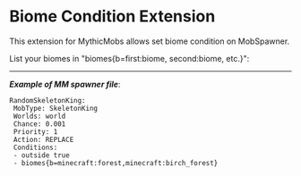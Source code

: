 # Biome Condition Extension

This extension for MythicMobs allows set biome condition on MobSpawner.

List your biomes in "biomes{b=first:biome, second:biome, etc.}":
***
***Example of MM spawner file***: 

```
RandomSkeletonKing:
 MobType: SkeletonKing
 Worlds: world
 Chance: 0.001
 Priority: 1
 Action: REPLACE
 Conditions:
 - outside true
 - biomes{b=minecraft:forest,minecraft:birch_forest}
```
